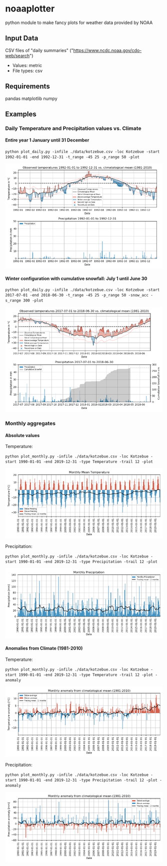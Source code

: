 # noaaplotter
python module to make fancy plots for weather data provided by NOAA

## Input Data

CSV files of "daily summaries"
("https://www.ncdc.noaa.gov/cdo-web/search")
* Values: metric
* File types: csv

## Requirements
pandas
matplotlib
numpy

## Examples

### Daily Temperature and Precipitation values vs. Climate
#### Entire year 1 January until 31 December

`python plot_daily.py -infile ./data/kotzebue.csv -loc Kotzebue -start 1992-01-01 -end 1992-12-31 -t_range -45 25 -p_range 50 -plot`

![alt text](https://raw.githubusercontent.com/initze/noaaplotter/master/figures/daily_series_Kotzebue_1992.png "Mean monthly temperatures with 12 months trailing mean")

#### Winter configuration with cumulative snowfall: July 1 until June 30

`python plot_daily.py -infile ./data/kotzebue.csv -loc Kotzebue -start 2017-07-01 -end 2018-06-30 -t_range -45 25 -p_range 50 -snow_acc -s_range 300 -plot`

![alt text](https://raw.githubusercontent.com/initze/noaaplotter/master/figures/daily_series_Kotzebue_2017-2018_winter.png "Mean monthly temperatures with 12 months trailing mean")


### Monthly aggregates
#### Absolute values

Temperature:

`python plot_monthly.py -infile ./data/kotzebue.csv -loc Kotzebue -start 1990-01-01 -end 2019-12-31 -type Temperature -trail 12 -plot`

![alt text](https://raw.githubusercontent.com/initze/noaaplotter/master/figures/monthly_series_temperature_12mthsTrMn_Kotzebue.png "Mean monthly temperatures with 12 months trailing mean")

Precipitation:


`python plot_monthly.py -infile ./data/kotzebue.csv -loc Kotzebue -start 1990-01-01 -end 2019-12-31 -type Precipitation -trail 12 -plot`

![alt text](https://raw.githubusercontent.com/initze/noaaplotter/master/figures/monthly_series_precipitation_12mthsTrMn_Kotzebue.png "Mean monthly temperatures with 12 months trailing mean")

#### Anomalies from Climate (1981-2010)

Temperature:

`python plot_monthly.py -infile ./data/kotzebue.csv -loc Kotzebue -start 1990-01-01 -end 2019-12-31 -type Temperature -trail 12 -plot -anomaly`

![alt text](https://raw.githubusercontent.com/initze/noaaplotter/master/figures/monthly_series_temperature_12mthsTrMn_Kotzebue_anomaly.png "Mean monthly temperatures with 12 months trailing mean")

Precipitation:


`python plot_monthly.py -infile ./data/kotzebue.csv -loc Kotzebue -start 1990-01-01 -end 2019-12-31 -type Precipitation -trail 12 -plot -anomaly`

![alt text](https://raw.githubusercontent.com/initze/noaaplotter/master/figures/monthly_series_precipitation_12mthsTrMn_Kotzebue_anomaly.png "Mean monthly temperatures with 12 months trailing mean")
